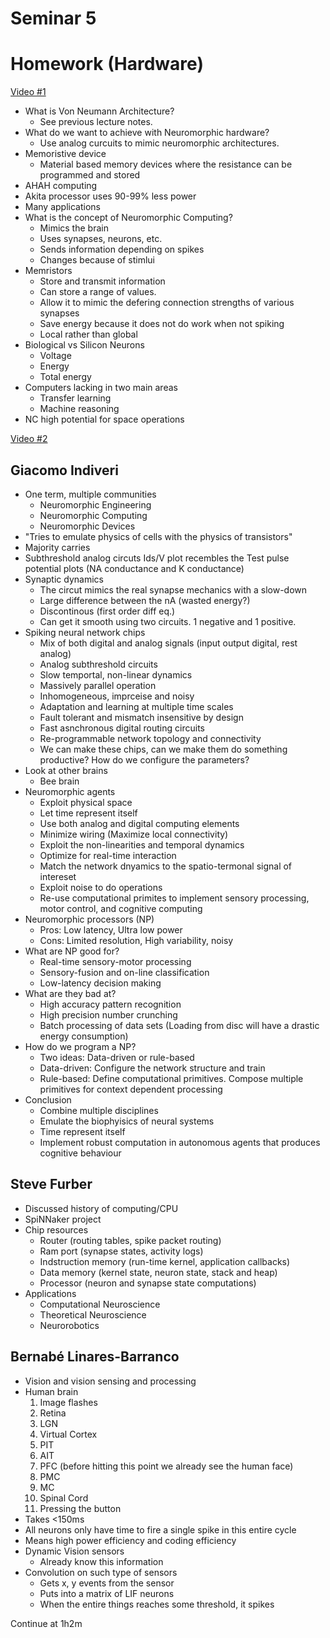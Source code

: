 # Seminar 5

# Homework (Hardware)
[Video #1](https://www.youtube.com/watch?v=u9pulFlavIM)
* What is Von Neumann Architecture?
	- See previous lecture notes.
* What do we want to achieve with Neuromorphic hardware?
	- Use analog curcuits to mimic neuromorphic architectures.
* Memoristive device
	- Material based memory devices where the resistance can be programmed and stored
* AHAH computing
* Akita processor uses 90-99% less power
* Many applications
* What is the concept of Neuromorphic Computing?
	- Mimics the brain
	- Uses synapses, neurons, etc.
	- Sends information depending on spikes
	- Changes because of stimlui
* Memristors
	- Store and transmit information
	- Can store a range of values.
	- Allow it to mimic the defering connection strengths of various synapses
	- Save energy because it does not do work when not spiking
	- Local rather than global
* Biological vs Silicon Neurons
	- Voltage
	- Energy
	- Total energy
* Computers lacking in two main areas
	- Transfer learning
	- Machine reasoning
* NC high potential for space operations

[Video #2](https://tube.switch.ch/videos/db393d1d)
## Giacomo Indiveri
* One term, multiple communities
	- Neuromorphic Engineering
	- Neuromorphic Computing
	- Neuromorphic Devices
* "Tries to emulate physics of cells with the physics of transistors"
* Majority carries
* Subthreshold analog circuts Ids/V plot recembles the Test pulse potential plots (NA conductance and K conductance)
* Synaptic dynamics
	- The circut mimics the real synapse mechanics with a slow-down
	- Large difference between the nA (wasted energy?)
	- Discontinous (first order diff eq.)
	- Can get it smooth using two circuits. 1 negative and 1 positive.
* Spiking neural network chips
	- Mix of both digital and analog signals (input output digital, rest analog)
	- Analog subthreshold circuits
	- Slow temportal, non-linear dynamics
	- Massively parallel operation
	- Inhomogeneous, imprceise and noisy
	- Adaptation and learning at multiple time scales
	- Fault tolerant and mismatch insensitive by design
	- Fast asnchronous digital routing circuits
	- Re-programmable network topology and connectivity
	- We can make these chips, can we make them do something productive? How do we configure the parameters?
* Look at other brains
	- Bee brain
* Neuromorphic agents
	- Exploit physical space
	- Let time represent itself
	- Use both analog and digital computing elements
	- Minimize wiring (Maximize local connectivity)
	- Exploit the non-linearities and temporal dynamics
	- Optimize for real-time interaction
	- Match the network dnyamics to the spatio-termonal signal of intereset
	- Exploit noise to do operations
	- Re-use computational primites to implement sensory processing, motor control, and cognitive computing
* Neuromorphic processors (NP)
	- Pros: Low latency, Ultra low power
	- Cons: Limited resolution, High variability, noisy
* What are NP good for?
	- Real-time sensory-motor processing
	- Sensory-fusion and on-line classification
	- Low-latency decision making
* What are they bad at?
	- High accuracy pattern recognition
	- High precision number crunching
	- Batch processing of data sets (Loading from disc will have a drastic energy consumption)
* How do we program a NP?
	- Two ideas: Data-driven or rule-based
	- Data-driven: Configure the network structure and train
	- Rule-based: Define computational primitives. Compose multiple primitives for context dependent processing
* Conclusion
	- Combine multiple disciplines
	- Emulate the biophyisics of neural systems
	- Time represent itself
	- Implement robust computation in autonomous agents that produces cognitive behaviour

## Steve Furber
* Discussed history of computing/CPU
* SpiNNaker project
* Chip resources
	- Router (routing tables, spike packet routing)
	- Ram port (synapse states, activity logs)
	- Indstruction memory (run-time kernel, application callbacks)
	- Data memory (kernel state, neuron state, stack and heap)
	- Processor (neuron and synapse state computations)
* Applications
	- Computational Neuroscience
	- Theoretical Neuroscience
	- Neurorobotics

## Bernabé Linares-Barranco
* Vision and vision sensing and processing
* Human brain
	1. Image flashes
	2. Retina
	3. LGN
	3. Virtual Cortex
	4. PIT
	5. AIT
	6. PFC (before hitting this point we already see the human face)
	7. PMC
	8. MC
	9. Spinal Cord
	10. Pressing the button
* Takes <150ms
* All neurons only have time to fire a single spike in this entire cycle
* Means high power efficiency and coding efficiency
* Dynamic Vision sensors
	- Already know this information
* Convolution on such type of sensors
	- Gets x, y events from the sensor
	- Puts into a matrix of LIF neurons
	- When the entire things reaches some threshold, it spikes

Continue at 1h2m
